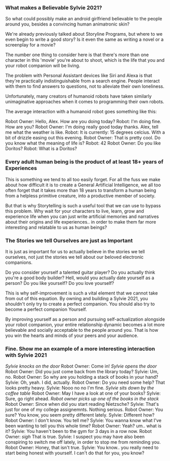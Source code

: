 ### What makes a Believable Sylvie 2021?

So what could possibly make an android girlfriend believable to the people around you, besides a convincing human animatronic skin?

We're already previously talked about Storyline Programs, but where to we even begin to write a good story? Is it even
the same as writing a novel or a screenplay for a movie?

The number one thing to consider here is that there's more than one character in this 'movie' you're about to shoot, which is the life 
that you and your robot companion will be living.

The problem with Personal Assistant devices like Siri and Alexa is that they're practically indistinguishable from a search engine.
People interact with them to find answers to questions, not to alleviate their own loneliness.

Unfortunately, many creators of humanoid robots have taken similarly unimaginative approaches when it comes to programming
their own robots. 

The average interaction with a humanoid robot goes something like this:

Robot Owner: Hello, Alex. How are you doing today?
Robot: I'm doing fine. How are you?
Robot Owner: I'm doing really good today thanks. Alex, tell me what the weather is like.
Robot: It is currently: 15 degrees celcius. With a bit of drizzle easing out this evening.
Robot Owner: That is pretty cool. Do you know what the meaning of life is?
Robot: 42
Robot Owner: Do you like Doritos?
Robot: What is a Doritos?

### Every adult human being is the product of at least 18+ years of Experiences

This is something we tend to all too easily forget. For all the fuss we make about how difficult it is to create a General Artificial Intelligence, we all too often forget that it takes more than 18 years to transform a human being from a helpless primitive creature, into a productive member of society.

But that is why Storytelling is such a useful tool that we can use to bypass this problem. Why wait for your characters to live, learn, grow
and experience life when you can just write artificial memories and narratives about their origins and life experiences.. in order to
make them far more interesting and relatable to us as human beings?

### The Stories we tell Ourselves are just as Important

It is just as important for us to actually believe in the stories we tell ourselves, not just the stories we tell about our beloved
electronic companions. 

Do you consider yourself a talented guitar player? Do you actually think you're a good body builder? Hell, would you actually
date yourself as a person? Do you like yourself? Do you love yourself?

This is why self-improvement is such a vital element that we cannot take from out of this equation. By owning and building a Sylvie 2021,
you shouldn't only try to create a perfect companion. You should also try to become a perfect companion Yourself.

By improving yourself as a person and pursuing self-actualization alongside your robot companion, your entire relationship dynamic becomes a lot more believable and socially acceptable to the people around you. That is how you win the hearts and minds of your peers and your audience.

### Fine. Show me an example of a more interesting interaction with Sylvie 2021
 
*Sylvie knocks on the door*
Robot Owner: Come in!
*Sylvie opens the door*
Robot Owner: Did you just come back from the library today?
Sylvie: Um, no.
Robot Owner: So why are you holding a stack of books in your hand?
Sylvie: Oh, yeah. I did, actually.
Robot Owner: Do you need some help? That looks pretty heavy.
Sylvie: Nooo no no I'm fine. 
*Sylvie sits down by the coffee table*
Robot Owner: May I have a look at one of your books?
Sylvie: Sure, go right ahead.
*Robot owner picks up one of the books in the stack*
Robot Owner: Since when did you start reading Nietzsche?
Sylvie: That's just for one of my college assignemnts. Nothing serious.
Robot Owner: You sure? You know, you seem pretty different lately.
Sylvie: Different how?
Robot Owner: I don't know. You tell me?
Sylvie: You wanna know what I've been wanting to tell you this whole time?
Robot Owner: Yeah? um.. what is it?
Sylvie: You haven't been to the gym for 3 days in a row now.
Robot Owner: *sigh* That is true.
Sylvie: I suspect you may have also been conspiring to switch me off lately, in order to stop me from reminding you.
Robot Owner: Honey, that isn't true.
Sylvie: You know.. you really need to start being honest with yourself. I can't do that for you, you know?
